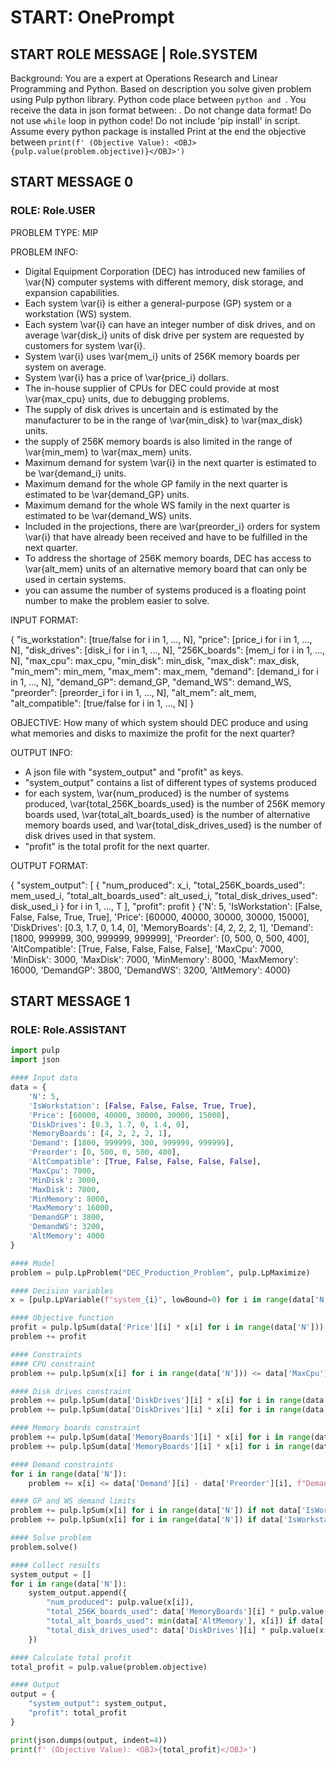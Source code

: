 # START: OnePrompt 
## START ROLE MESSAGE | Role.SYSTEM 
Background: You are a expert at Operations Research and Linear Programming and Python. Based on description you solve given problem using Pulp python library. Python code place between ```python and ```. You receive the data in json format between: <DATA></DATA>. Do not change data format! Do not use `while` loop in python code! Do not include 'pip install' in script. Assume every python package is installed Print at the end the objective between <OBJ></OBJ> `print(f' (Objective Value): <OBJ>{pulp.value(problem.objective)}</OBJ>')`  
## START MESSAGE 0 
### ROLE: Role.USER
<DESCRIPTION>
PROBLEM TYPE: MIP

PROBLEM INFO:

- Digital Equipment Corporation (DEC) has introduced new families of \var{N} computer systems with different memory, disk storage, and expansion capabilities.
- Each system \var{i} is either a general-purpose (GP) system or a workstation (WS) system.
- Each system \var{i} can have an integer number of disk drives, and on average \var{disk_i} units of disk drive per system are requested by customers for system \var{i}.
- System \var{i} uses \var{mem_i} units of 256K memory boards per system on average.
- System \var{i} has a price of \var{price_i} dollars.
- The in-house supplier of CPUs for DEC could provide at most \var{max_cpu} units, due to debugging problems.
- The supply of disk drives is uncertain and is estimated by the manufacturer to be in the range of \var{min_disk} to \var{max_disk} units.
- the supply of 256K memory boards is also limited in the range of \var{min_mem} to \var{max_mem} units.
- Maximum demand for system \var{i} in the next quarter is estimated to be \var{demand_i} units.
- Maximum demand for the whole GP family in the next quarter is estimated to be \var{demand_GP} units.
- Maximum demand for the whole WS family in the next quarter is estimated to be \var{demand_WS} units.
- Included in the projections, there are \var{preorder_i} orders for system \var{i} that have already been received and have to be fulfilled in the next quarter.
- To address the shortage of 256K memory boards, DEC has access to \var{alt_mem} units of an alternative memory board that can only be used in certain systems.
- you can assume the number of systems produced is a floating point number to make the problem easier to solve.

INPUT FORMAT:

{
    "is_workstation": [true/false for i in 1, ..., N],
    "price": [price_i for i in 1, ..., N],
    "disk_drives": [disk_i for i in 1, ..., N],
    "256K_boards": [mem_i for i in 1, ..., N],
    "max_cpu": max_cpu,
    "min_disk": min_disk,
    "max_disk": max_disk,
    "min_mem": min_mem,
    "max_mem": max_mem,
    "demand": [demand_i for i in 1, ..., N],
    "demand_GP": demand_GP,
    "demand_WS": demand_WS,
    "preorder": [preorder_i for i in 1, ..., N],
    "alt_mem": alt_mem,
    "alt_compatible": [true/false for i in 1, ..., N]
}



OBJECTIVE: How many of which system should DEC produce and using what memories and disks to maximize the profit for the next quarter?


OUTPUT INFO:
- A json file with "system_output" and "profit" as keys.
- "system_output" contains a list of different types of systems produced 
- for each system, \var{num_produced} is the number of systems produced, \var{total_256K_boards_used} is the number of 256K memory boards used, \var{total_alt_boards_used} is the number of alternative memory boards used, and \var{total_disk_drives_used} is the number of disk drives used in that system.
- "profit" is the total profit for the next quarter.

OUTPUT FORMAT:

{
    "system_output": [
        {
            "num_produced": x_i,
            "total_256K_boards_used": mem_used_i,
            "total_alt_boards_used": alt_used_i,
            "total_disk_drives_used": disk_used_i
        }
        for i in 1, ..., T
    ],
    "profit": profit
}
</DESCRIPTION>
<DATA>
{'N': 5, 'IsWorkstation': [False, False, False, True, True], 'Price': [60000, 40000, 30000, 30000, 15000], 'DiskDrives': [0.3, 1.7, 0, 1.4, 0], 'MemoryBoards': [4, 2, 2, 2, 1], 'Demand': [1800, 999999, 300, 999999, 999999], 'Preorder': [0, 500, 0, 500, 400], 'AltCompatible': [True, False, False, False, False], 'MaxCpu': 7000, 'MinDisk': 3000, 'MaxDisk': 7000, 'MinMemory': 8000, 'MaxMemory': 16000, 'DemandGP': 3800, 'DemandWS': 3200, 'AltMemory': 4000}</DATA>


## START MESSAGE 1 
### ROLE: Role.ASSISTANT
```python
import pulp
import json

#### Input data
data = {
    'N': 5,
    'IsWorkstation': [False, False, False, True, True],
    'Price': [60000, 40000, 30000, 30000, 15000],
    'DiskDrives': [0.3, 1.7, 0, 1.4, 0],
    'MemoryBoards': [4, 2, 2, 2, 1],
    'Demand': [1800, 999999, 300, 999999, 999999],
    'Preorder': [0, 500, 0, 500, 400],
    'AltCompatible': [True, False, False, False, False],
    'MaxCpu': 7000,
    'MinDisk': 3000,
    'MaxDisk': 7000,
    'MinMemory': 8000,
    'MaxMemory': 16000,
    'DemandGP': 3800,
    'DemandWS': 3200,
    'AltMemory': 4000
}

#### Model
problem = pulp.LpProblem("DEC_Production_Problem", pulp.LpMaximize)

#### Decision variables
x = [pulp.LpVariable(f"system_{i}", lowBound=0) for i in range(data['N'])]

#### Objective function
profit = pulp.lpSum(data['Price'][i] * x[i] for i in range(data['N']))
problem += profit

#### Constraints
#### CPU constraint
problem += pulp.lpSum(x[i] for i in range(data['N'])) <= data['MaxCpu'], "Max_CPU_Constraint"

#### Disk drives constraint
problem += pulp.lpSum(data['DiskDrives'][i] * x[i] for i in range(data['N'])) >= data['MinDisk'], "Min_Disk_Constraint"
problem += pulp.lpSum(data['DiskDrives'][i] * x[i] for i in range(data['N'])) <= data['MaxDisk'], "Max_Disk_Constraint"

#### Memory boards constraint
problem += pulp.lpSum(data['MemoryBoards'][i] * x[i] for i in range(data['N'])) >= data['MinMemory'], "Min_Memory_Constraint"
problem += pulp.lpSum(data['MemoryBoards'][i] * x[i] for i in range(data['N'])) <= data['MaxMemory'], "Max_Memory_Constraint"

#### Demand constraints
for i in range(data['N']):
    problem += x[i] <= data['Demand'][i] - data['Preorder'][i], f"Demand_Constraint_{i}"

#### GP and WS demand limits
problem += pulp.lpSum(x[i] for i in range(data['N']) if not data['IsWorkstation'][i]) <= data['DemandGP'], "Demand_GP_Constraint"
problem += pulp.lpSum(x[i] for i in range(data['N']) if data['IsWorkstation'][i]) <= data['DemandWS'], "Demand_WS_Constraint"

#### Solve problem
problem.solve()

#### Collect results
system_output = []
for i in range(data['N']):
    system_output.append({
        "num_produced": pulp.value(x[i]),
        "total_256K_boards_used": data['MemoryBoards'][i] * pulp.value(x[i]),
        "total_alt_boards_used": min(data['AltMemory'], x[i]) if data['AltCompatible'][i] else 0,
        "total_disk_drives_used": data['DiskDrives'][i] * pulp.value(x[i])
    })

#### Calculate total profit
total_profit = pulp.value(problem.objective)

#### Output
output = {
    "system_output": system_output,
    "profit": total_profit
}

print(json.dumps(output, indent=4))
print(f' (Objective Value): <OBJ>{total_profit}</OBJ>')
```

